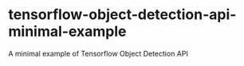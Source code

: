 # tensorflow-object-detection-api-minimal-example
A minimal example of Tensorflow Object Detection API
